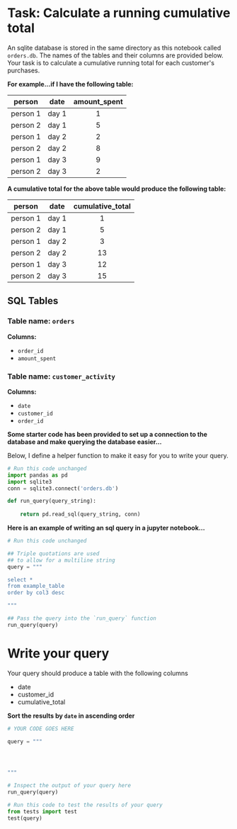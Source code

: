  # Task: Calculate a running cumulative total

An sqlite database is stored in the same directory as this notebook called `orders.db`. The names of the tables and their columns are provided below. Your task is to calculate a cumulative running total for each customer's purchases. 


**For example...if I have the following table:**

|  person  |  date | amount_spent |
|:--------:|:-----:|:------------:|
| person 1 | day 1 |       1      |
| person 2 | day 1 |       5      |
| person 1 | day 2 |       2      |
| person 2 | day 2 |       8      |
| person 1 | day 3 |       9      |
| person 2 | day 3 |       2      |


**A cumulative total for the above table would produce the following table:**


|  person  |  date | cumulative_total |
|:--------:|:-----:|:------------:|
| person 1 | day 1 |       1      |
| person 2 | day 1 |       5      |
| person 1 | day 2 |       3      |
| person 2 | day 2 |       13     |
| person 1 | day 3 |       12     |
| person 2 | day 3 |       15     |


## SQL Tables

### Table name: `orders`

**Columns:**
- `order_id`
- `amount_spent`

### Table name: `customer_activity`

**Columns:**
- `date`
- `customer_id`
- `order_id`

**Some starter code has been provided to set up a connection to the database and make querying the database easier...**

Below, I define a helper function to make it easy for you to write your query. 


```python
# Run this code unchanged
import pandas as pd
import sqlite3
conn = sqlite3.connect('orders.db')

def run_query(query_string):
    
    return pd.read_sql(query_string, conn)
```

**Here is an example of writing an sql query in a jupyter notebook...**


```python
# Run this code unchanged

## Triple quotations are used
## to allow for a multiline string
query = """

select *
from example_table
order by col3 desc

"""

## Pass the query into the `run_query` function
run_query(query)
```

# Write your query

Your query should produce a table with the following columns
- date
- customer_id
- cumulative_total

**Sort the results by `date` in ascending order**


```python
# YOUR CODE GOES HERE

query = """




"""
```


```python
# Inspect the output of your query here
run_query(query)
```


```python
# Run this code to test the results of your query
from tests import test
test(query)
```
